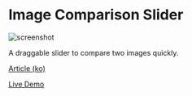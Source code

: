 # Image Comparison Slider

![screenshot](https://blog.kakaocdn.net/dn/cs88p1/btqJFZCXLKG/6W1OSiuykdc8D5k4pEuRe1/img.png?original)

A draggable slider to compare two images quickly.

[Article (ko)](https://marshallku.com/web/tips/before-after-%ec%9d%b4%eb%af%b8%ec%a7%80-%ec%8a%ac%eb%9d%bc%ec%9d%b4%eb%8d%94)

[Live Demo](https://marshallku.github.io/Image-Comparison-Slider/examples)
